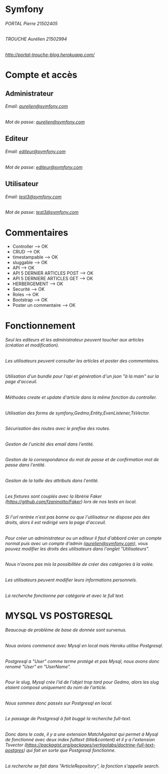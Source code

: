 # Symfony

###### PORTAL Pierre 21502405
###### TROUCHE Aurélien 21502994
###### http://portal-trouche-blog.herokuapp.com/

# Compte et accès

## Administrateur
###### Email: aurelien@symfony.com
###### Mot de passe: aurelien@symfony.com

## Editeur
###### Email: editeur@symfony.com
###### Mot de passe: editeur@symfony.com

## Utilisateur
###### Email: test3@symfony.com
###### Mot de passe: test3@symfony.com

# Commentaires
  * Controller --> OK
  * CRUD --> OK
  * timestampable --> OK
  * sluggable --> OK
  * API --> OK
  * API 5 DERNIER ARTICLES POST --> OK
  * API 5 DERNIERE ARTICLES GET --> OK
  * HERBERGEMENT --> OK
  * Securité --> OK
  * Roles --> OK
  * Bootstrap --> OK
  * Poster un commentaire --> OK

# Fonctionnement

###### Seul les editeurs et les administrateur peuvent toucher aux articles (création et modification).
###### Les utilisateurs peuvent consulter les articles et poster des commentaires.
###### Utilisation d'un bundle pour l'api et génération d'un json "à la main" sur la page d'acceuil.
###### Méthodes create et update d'article dans la même fonction du controller.
###### Utilisation des forms de symfony,Gedmo,Entity,EvenListener,TsVector.
###### Sécurisation des routes avec le prefixe des routes.
###### Gestion de l'unicité des email dans l'entité.
###### Gestion de la correspondance du mot de passe et de confirmation mot de passe dans l'entité.
###### Gestion de la taille des attributs dans l'entité.

###### Les fixtures sont couplés avec la librérie Faker (https://github.com/fzaninotto/Faker) lors de nos tests en local.
###### Si l'url rentrée  n'est pas bonne ou que l'utilisateur ne dispose pas des droits, alors il est redirigé vers la page d'acceuil.

###### Pour créer un administrateur ou un editeur il faut d'abbord créer un compte normal puis avec un compte d'admin (aurelien@symfony.com), vous pouvez modifier les droits des utilisateurs dans l'onglet "Utilisateurs".

###### Nous n'avons pas mis la possibilitée de créer des catégories à la volée.
###### Les utilisateurs peuvent modifier leurs informations personnels.
###### La recherche fonctionne par catégorie et avec le full text.

# MYSQL VS POSTGRESQL

###### Beaucoup de problème de base de donnée sont survenus.
###### Nous avions commencé avec Mysql en local mais Heroku utilise Postgresql.
###### Postgresql a "User" comme terme protégé et pas Mysql, nous avons donc renomé "User" en "UserName".
###### Pour le slug, Mysql crée l'id de l'objet trop tard pour Gedmo, alors les slug etaient composé uniquement du nom de l'article.
###### Nous sommes donc passés sur Postgresql en local.
###### Le passage de Postgresql à fait buggé la recherche full-text. 
###### Donc dans le code, il y a une extension MatchAgainst qui permet à Mysql de fonctionné avec deux index fulltext (title&content) et il y a l'extension Tsvector (https://packagist.org/packages/vertigolabs/doctrine-full-text-postgres) qui fait en sorte que Postgresql fonctionne.

###### La recherche se fait dans "ArticleRepository", la fonction s'appelle search.

